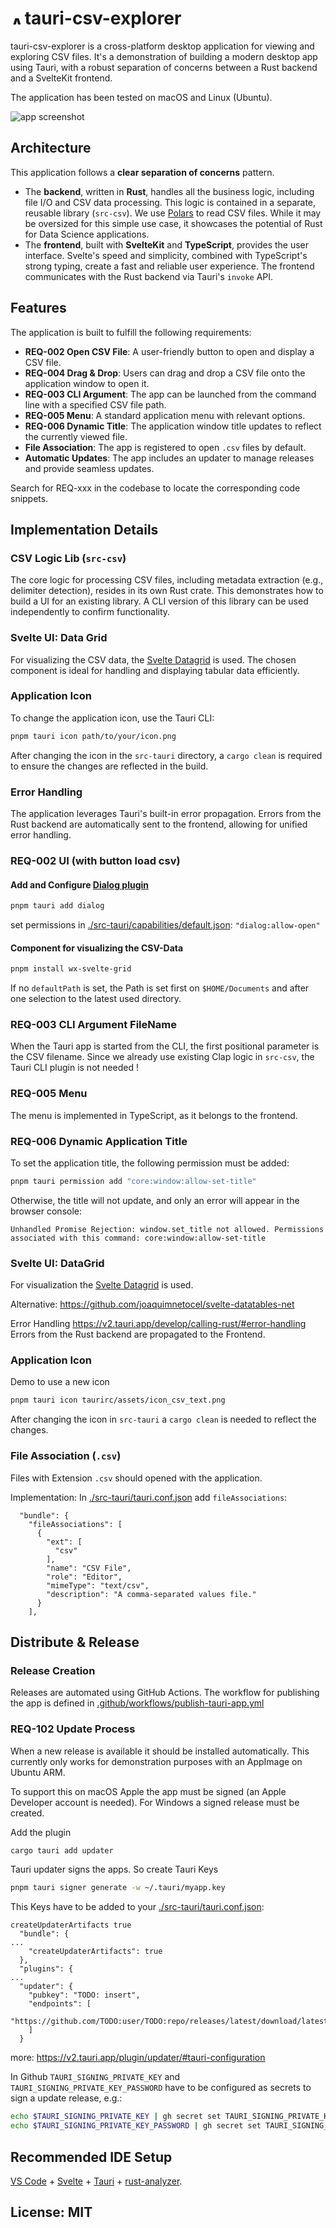 # <img src="./src-tauri/icons/128x128.png" alt="App Icon" width="16" /> tauri-csv-explorer

tauri-csv-explorer is a cross-platform desktop application for viewing and exploring CSV files. It's a demonstration of building a modern desktop app using Tauri, with a robust separation of concerns between a Rust backend and a SvelteKit frontend.

The application has been tested on macOS and Linux (Ubuntu).

![app screenshot](images/app-screenshot.png)


## Architecture

This application follows a **clear separation of concerns** pattern.

  * The **backend**, written in **Rust**, handles all the business logic, including file I/O and CSV data processing. This logic is contained in a separate, reusable library (`src-csv`). We use [Polars](https://pola.rs/) to read CSV files. While it may be oversized for this simple use case, it showcases the potential of Rust for Data Science applications.
  * The **frontend**, built with **SvelteKit** and **TypeScript**, provides the user interface. Svelte's speed and simplicity, combined with TypeScript's strong typing, create a fast and reliable user experience. The frontend communicates with the Rust backend via Tauri's `invoke` API.

## Features

The application is built to fulfill the following requirements:

  * **REQ-002 Open CSV File**: A user-friendly button to open and display a CSV file.
  * **REQ-004 Drag & Drop**: Users can drag and drop a CSV file onto the application window to open it.
  * **REQ-003 CLI Argument**: The app can be launched from the command line with a specified CSV file path.
  * **REQ-005 Menu**: A standard application menu with relevant options.
  * **REQ-006 Dynamic Title**: The application window title updates to reflect the currently viewed file.
  * **File Association**: The app is registered to open `.csv` files by default.
  * **Automatic Updates**: The app includes an updater to manage releases and provide seamless updates.

Search for REQ-xxx in the codebase to locate the corresponding code snippets.

## Implementation Details

### CSV Logic Lib (`src-csv`)

The core logic for processing CSV files, including metadata extraction (e.g., delimiter detection), resides in its own Rust crate. This demonstrates how to build a UI for an existing library. A CLI version of this library can be used independently to confirm functionality.

### Svelte UI: Data Grid

For visualizing the CSV data, the [Svelte Datagrid](https://svar.dev/svelte/datagrid/) is used. The chosen component is ideal for handling and displaying tabular data efficiently.

### Application Icon

To change the application icon, use the Tauri CLI:

```sh
pnpm tauri icon path/to/your/icon.png
```

After changing the icon in the `src-tauri` directory, a `cargo clean` is required to ensure the changes are reflected in the build.

### Error Handling

The application leverages Tauri's built-in error propagation. Errors from the Rust backend are automatically sent to the frontend, allowing for unified error handling.

### REQ-002 UI (with button load csv)

#### Add and Configure [Dialog plugin](https://v2.tauri.app/reference/javascript/dialog/)

```sh
pnpm tauri add dialog
```

set permissions in [./src-tauri/capabilities/default.json](./src-tauri/capabilities/default.json): `"dialog:allow-open"`

#### Component for visualizing the CSV-Data

```sh
pnpm install wx-svelte-grid
```

If no `defaultPath` is set, the Path is set first on `$HOME/Documents` and after one selection to the latest used directory.

### REQ-003 CLI Argument FileName

When the Tauri app is started from the CLI, the first positional parameter is the CSV filename. Since we already use existing Clap logic in `src-csv`, the Tauri CLI plugin is not needed !

### REQ-005 Menu

The menu is implemented in TypeScript, as it belongs to the frontend.

### REQ-006 Dynamic Application Title

To set the application title, the following permission must be added:

```sh
pnpm tauri permission add "core:window:allow-set-title"
```

Otherwise, the title will not update, and only an error will appear in the browser console:

```
Unhandled Promise Rejection: window.set_title not allowed. Permissions associated with this command: core:window:allow-set-title
```

### Svelte UI: DataGrid

For visualization the [Svelte Datagrid](https://svar.dev/svelte/datagrid/) is used.

Alternative:
https://github.com/joaquimnetocel/svelte-datatables-net

Error Handling 
https://v2.tauri.app/develop/calling-rust/#error-handling
Errors from the Rust backend are propagated to the Frontend.


### Application Icon

Demo to use a new icon 

```sh
pnpm tauri icon taurirc/assets/icon_csv_text.png
```

After changing the icon in `src-tauri` a `cargo clean` is needed to reflect the changes.

### File Association (`.csv`)

Files with Extension `.csv` should opened with the application.

Implementation:
In [./src-tauri/tauri.conf.json](./src-tauri/tauri.conf.json) add `fileAssociations`:

``` 
  "bundle": {
    "fileAssociations": [
      {
        "ext": [
          "csv"
        ],
        "name": "CSV File",
        "role": "Editor",
        "mimeType": "text/csv",
        "description": "A comma-separated values file."
      }
    ],
```

## Distribute & Release

### Release Creation

Releases are automated using GitHub Actions. The workflow for publishing the app is defined in [.github/workflows/publish-tauri-app.yml](.github/workflows/publish-tauri-app.yml)

### REQ-102 Update Process

When a new release is available it should be installed automatically.
This currently only works for demonstration purposes with an AppImage on Ubuntu ARM.

To support this on macOS Apple the app must be signed (an Apple Developer account is needed).
For Windows a signed release must be created.

Add the plugin

```sh
cargo tauri add updater
```

Tauri updater signs the apps.
So create Tauri Keys

```sh
pnpm tauri signer generate -w ~/.tauri/myapp.key
```

This Keys have to be added to your [./src-tauri/tauri.conf.json](./src-tauri/tauri.conf.json):

```
createUpdaterArtifacts true
  "bundle": {
...  
    "createUpdaterArtifacts": true
  },
  "plugins": {
...
  "updater": {
    "pubkey": "TODO: insert",
    "endpoints": [
        "https://github.com/TODO:user/TODO:repo/releases/latest/download/latest.json"
    ]
  }
```

more:
<https://v2.tauri.app/plugin/updater/#tauri-configuration>

In Github `TAURI_SIGNING_PRIVATE_KEY` and `TAURI_SIGNING_PRIVATE_KEY_PASSWORD` have to be configured as secrets to sign a update release, e.g.:

```sh
echo $TAURI_SIGNING_PRIVATE_KEY | gh secret set TAURI_SIGNING_PRIVATE_KEY
echo $TAURI_SIGNING_PRIVATE_KEY_PASSWORD | gh secret set TAURI_SIGNING_PRIVATE_KEY_PASSWORD
```

## Recommended IDE Setup

[VS Code](https://code.visualstudio.com/) + [Svelte](https://marketplace.visualstudio.com/items?itemName=svelte.svelte-vscode) + [Tauri](https://marketplace.visualstudio.com/items?itemName=tauri-apps.tauri-vscode) + [rust-analyzer](https://marketplace.visualstudio.com/items?itemName=rust-lang.rust-analyzer).

## License: MIT
